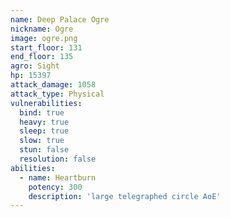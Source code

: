 ```yaml
---
name: Deep Palace Ogre
nickname: Ogre
image: ogre.png
start_floor: 131
end_floor: 135
agro: Sight
hp: 15397
attack_damage: 1058
attack_type: Physical
vulnerabilities:
  bind: true
  heavy: true
  sleep: true
  slow: true
  stun: false
  resolution: false
abilities:
  - name: Heartburn
    potency: 300
    description: 'large telegraphed circle AoE'
---
```

